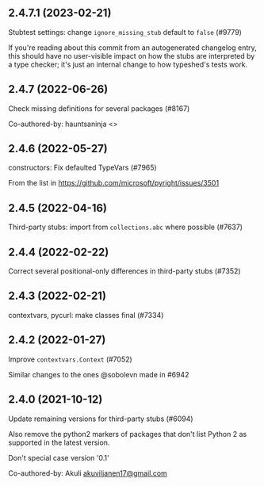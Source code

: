 ## 2.4.7.1 (2023-02-21)

Stubtest settings: change `ignore_missing_stub` default to `false` (#9779)

If you're reading about this commit from an autogenerated changelog entry, this should have no user-visible impact on how the stubs are interpreted by a type checker; it's just an internal change to how typeshed's tests work.

## 2.4.7 (2022-06-26)

Check missing definitions for several packages (#8167)

Co-authored-by: hauntsaninja <>

## 2.4.6 (2022-05-27)

constructors: Fix defaulted TypeVars (#7965)

From the list in https://github.com/microsoft/pyright/issues/3501

## 2.4.5 (2022-04-16)

Third-party stubs: import from `collections.abc` where possible (#7637)

## 2.4.4 (2022-02-22)

Correct several positional-only differences in third-party stubs (#7352)

## 2.4.3 (2022-02-21)

contextvars, pycurl: make classes final (#7334)

## 2.4.2 (2022-01-27)

Improve `contextvars.Context` (#7052)

Similar changes to the ones @sobolevn made in #6942

## 2.4.0 (2021-10-12)

Update remaining versions for third-party stubs (#6094)

Also remove the python2 markers of packages that don't list Python 2
as supported in the latest version.

Don't special case version '0.1'

Co-authored-by: Akuli <akuviljanen17@gmail.com>

